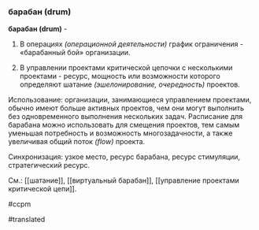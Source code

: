 ### барабан (drum)

**барабан (drum)** -

1. В операциях *(операционной деятельности)* график ограничения - «барабанный бой» организации.

2. В управлении проектами критической цепочки с несколькими проектами - ресурс, мощность или возможности которого определяют шатание *(эшелонирование, очередность)* проектов.

Использование: организации, занимающиеся управлением проектами, обычно имеют больше активных проектов, чем они могут выполнить без одновременного выполнения нескольких задач. Расписание для барабана можно использовать для смещения проектов, тем самым уменьшая потребность и возможность многозадачности, а также увеличивая общий поток *(flow)* проекта.

Синхронизация: узкое место, ресурс барабана, ресурс стимуляции, стратегический ресурс.

См.: [[шатание]], [[виртуальный барабан]], [[управление проектами критической цепи]].

#ccpm

#translated
